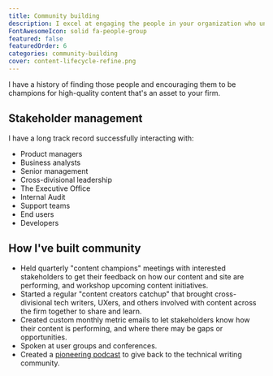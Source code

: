 ```yaml
---
title: Community building
description: I excel at engaging the people in your organization who understand the benefits of good content to retain institutional knowledge.
FontAwesomeIcon: solid fa-people-group
featured: false
featuredOrder: 6
categories: community-building
cover: content-lifecycle-refine.png
---
```

I have a history of finding those people and encouraging them to be champions for high-quality content that's an asset to your firm.

## Stakeholder management

I have a long track record successfully interacting with:

- Product managers
- Business analysts
- Senior management
- Cross-divisional leadership
- The Executive Office
- Internal Audit
- Support teams
- End users
- Developers

## How I've built community

- Held quarterly "content champions" meetings with interested stakeholders to get their feedback on how our content and site are performing, and workshop upcoming content initiatives.
- Started a regular "content creators catchup" that brought cross-divisional tech writers, UXers, and others involved with content across the firm together to share and learn.
- Created custom monthly metric emails to let stakeholders know how their content is performing, and where there may be gaps or opportunities.
- Spoken at user groups and conferences.
- Created a [pioneering podcast](/podcasts/) to give back to the technical writing community.
